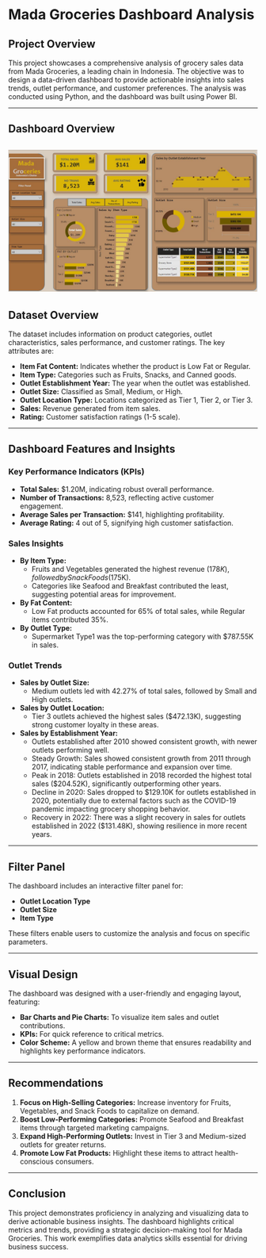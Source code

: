 # Mada Groceries Dashboard Analysis

## Project Overview
This project showcases a comprehensive analysis of grocery sales data from Mada Groceries, a leading chain in Indonesia. The objective was to design a data-driven
dashboard to provide actionable insights into sales trends, outlet performance, and customer preferences. The analysis was conducted using Python, 
and the dashboard was built using Power BI.


---
## Dashboard Overview
![Dashboard](https://github.com/ilhemdjenane/Mada-Grocery-Analysis/blob/d4d2b16888b3da44175e764f5b991c10d81bde1d/Power%20Bi%20Dashboard)
---

## Dataset Overview
The dataset includes information on product categories, outlet characteristics, sales performance, and customer ratings. The key attributes are:

- **Item Fat Content:** Indicates whether the product is Low Fat or Regular.
- **Item Type:** Categories such as Fruits, Snacks, and Canned goods.
- **Outlet Establishment Year:** The year when the outlet was established.
- **Outlet Size:** Classified as Small, Medium, or High.
- **Outlet Location Type:** Locations categorized as Tier 1, Tier 2, or Tier 3.
- **Sales:** Revenue generated from item sales.
- **Rating:** Customer satisfaction ratings (1-5 scale).

---

## Dashboard Features and Insights

### Key Performance Indicators (KPIs)
- **Total Sales:** $1.20M, indicating robust overall performance.
- **Number of Transactions:** 8,523, reflecting active customer engagement.
- **Average Sales per Transaction:** $141, highlighting profitability.
- **Average Rating:** 4 out of 5, signifying high customer satisfaction.

### Sales Insights
- **By Item Type:**
  - Fruits and Vegetables generated the highest revenue ($178K), followed by Snack Foods ($175K).
  - Categories like Seafood and Breakfast contributed the least, suggesting potential areas for improvement.
- **By Fat Content:**
  - Low Fat products accounted for 65% of total sales, while Regular items contributed 35%.
- **By Outlet Type:**
  - Supermarket Type1 was the top-performing category with $787.55K in sales.

### Outlet Trends
- **Sales by Outlet Size:**
  - Medium outlets led with 42.27% of total sales, followed by Small and High outlets.
- **Sales by Outlet Location:**
  - Tier 3 outlets achieved the highest sales ($472.13K), suggesting strong customer loyalty in these areas.
- **Sales by Establishment Year:**
  - Outlets established after 2010 showed consistent growth, with newer outlets performing well.
  - Steady Growth: Sales showed consistent growth from 2011 through 2017, indicating stable performance and expansion over time.
  - Peak in 2018: Outlets established in 2018 recorded the highest total sales ($204.52K), significantly outperforming other years.
  - Decline in 2020: Sales dropped to $129.10K for outlets established in 2020, potentially due to external factors such as the COVID-19 pandemic impacting grocery shopping behavior.
  - Recovery in 2022: There was a slight recovery in sales for outlets established in 2022 ($131.48K), showing resilience in more recent years.

---

## Filter Panel
The dashboard includes an interactive filter panel for:
- **Outlet Location Type**
- **Outlet Size**
- **Item Type**

These filters enable users to customize the analysis and focus on specific parameters.

---

## Visual Design
The dashboard was designed with a user-friendly and engaging layout, featuring:
- **Bar Charts and Pie Charts:** To visualize item sales and outlet contributions.
- **KPIs:** For quick reference to critical metrics.
- **Color Scheme:** A yellow and brown theme that ensures readability and highlights key performance indicators.

---

## Recommendations
1. **Focus on High-Selling Categories:** Increase inventory for Fruits, Vegetables, and Snack Foods to capitalize on demand.
2. **Boost Low-Performing Categories:** Promote Seafood and Breakfast items through targeted marketing campaigns.
3. **Expand High-Performing Outlets:** Invest in Tier 3 and Medium-sized outlets for greater returns.
4. **Promote Low Fat Products:** Highlight these items to attract health-conscious consumers.

---

## Conclusion
This project demonstrates proficiency in analyzing and visualizing data to derive actionable business insights. The dashboard highlights critical metrics and trends, providing a strategic decision-making tool for Mada Groceries. This work exemplifies data analytics skills essential for driving business success.

